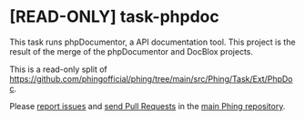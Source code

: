 # [READ-ONLY] task-phpdoc

This task runs phpDocumentor, a API documentation tool. This project is the result of the merge of the phpDocumentor and DocBlox projects.

This is a read-only split of https://github.com/phingofficial/phing/tree/main/src/Phing/Task/Ext/PhpDoc.

Please [report issues](https://github.com/phingofficial/phing/issues) and
[send Pull Requests](https://github.com/phingofficial/phing/pulls)
in the [main Phing repository](https://github.com/phingofficial/phing).
